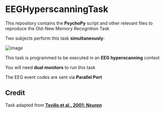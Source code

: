 # EEGHyperscanningTask

This repository contains the **PsychoPy** script and other relevant files to reproduce the Old-New Memory Recognition Task

Two subjects perform this task **simultaneously**:

![image](https://github.com/movivi/EEGHyperscanningTask/assets/46511747/8b080da1-be5a-47f4-8fc5-93651bf77f1b)






This task is programmed to be executed in an **EEG hyperscanning** context

You will need **dual monitors** to run this task

The EEG event codes are sent via **Parallel Port**

## Credit

Task adapted from [**Tsvilis et al., 2001; *Neuron***](https://www.sciencedirect.com/science/article/pii/S0896627301003762?via%3Dihub)
